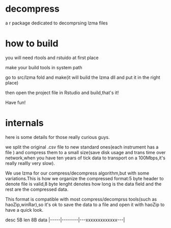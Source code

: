 # decompress
a r package dedicated to decomprsing lzma files

# how to build
you will need rtools and rstuido at first place

make your build tools in system path

go to src/lzma fold and make(it will build the lzma dll and put it in the right place)

then open the project file in Rstudio and build,that's it!

Have fun!

# internals
here is some details for those really curious guys.

we split the original .csv file to  new standard ones(each instrument has a file ) and compress them to a small size(save disk usage and trans time over network,when you have ten years of tick data to transport on a 100Mbps,it's really reallly very slow).

We use lzma for our compress/decompress algorithm,but with some variations.This is how we organize the compressed format:5 byte header to denote file is valid,8 byte lenght denotes how long is the data field and the rest are the compressed data.

This format is compatible with most compress/decomprss tools(such as haoZip,winRar),so it's ok to save the data to a file and open it with haoZip to have a quick look.

  desc 5B len 8B         data
  |-----|--------|---xxxxxxxxxxxxx---|
